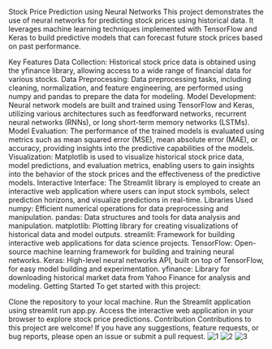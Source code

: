 Stock Price Prediction using Neural Networks
This project demonstrates the use of neural networks for predicting stock prices using historical data. It leverages machine learning techniques implemented with TensorFlow and Keras to build predictive models that can forecast future stock prices based on past performance.

Key Features
Data Collection: Historical stock price data is obtained using the yfinance library, allowing access to a wide range of financial data for various stocks.
Data Preprocessing: Data preprocessing tasks, including cleaning, normalization, and feature engineering, are performed using numpy and pandas to prepare the data for modeling.
Model Development: Neural network models are built and trained using TensorFlow and Keras, utilizing various architectures such as feedforward networks, recurrent neural networks (RNNs), or long short-term memory networks (LSTMs).
Model Evaluation: The performance of the trained models is evaluated using metrics such as mean squared error (MSE), mean absolute error (MAE), or accuracy, providing insights into the predictive capabilities of the models.
Visualization: Matplotlib is used to visualize historical stock price data, model predictions, and evaluation metrics, enabling users to gain insights into the behavior of the stock prices and the effectiveness of the predictive models.
Interactive Interface: The Streamlit library is employed to create an interactive web application where users can input stock symbols, select prediction horizons, and visualize predictions in real-time.
Libraries Used
numpy: Efficient numerical operations for data preprocessing and manipulation.
pandas: Data structures and tools for data analysis and manipulation.
matplotlib: Plotting library for creating visualizations of historical data and model outputs.
streamlit: Framework for building interactive web applications for data science projects.
TensorFlow: Open-source machine learning framework for building and training neural networks.
Keras: High-level neural networks API, built on top of TensorFlow, for easy model building and experimentation.
yfinance: Library for downloading historical market data from Yahoo Finance for analysis and modeling.
Getting Started
To get started with this project:

Clone the repository to your local machine.
Run the Streamlit application using streamlit run app.py.
Access the interactive web application in your browser to explore stock price predictions.
Contribution
Contributions to this project are welcome! If you have any suggestions, feature requests, or bug reports, please open an issue or submit a pull request.
![1](https://github.com/AreenJain/StockPricePrediction/assets/132453646/9a4ffef7-d3a2-401c-a266-4f7c353065fa)
![2](https://github.com/AreenJain/StockPricePrediction/assets/132453646/6700b2ce-8604-49b5-8fda-2ebeabf84f41)
![3](https://github.com/AreenJain/StockPricePrediction/assets/132453646/b1833eac-69a2-4961-b74c-3d347fc2bef2)
